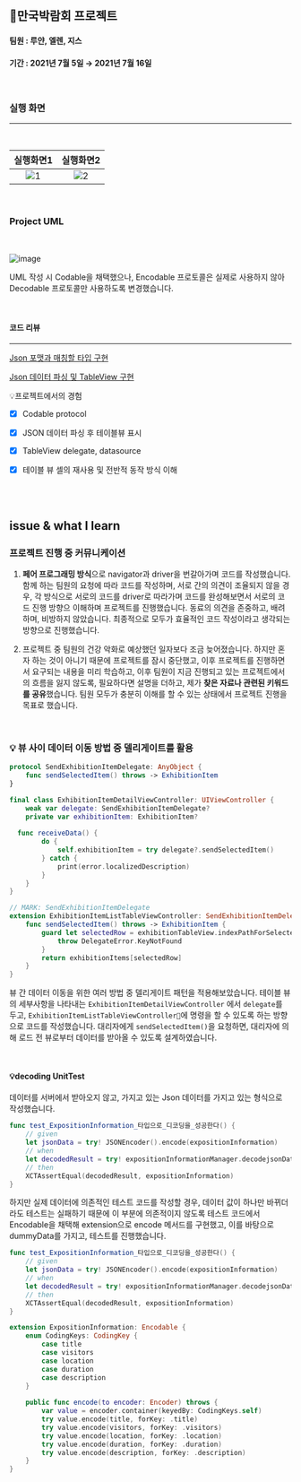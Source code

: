 ## 🗼만국박람회 프로젝트

#### 팀원 : 루얀, 엘렌, 지스
#### 기간 : 2021년 7월 5일 → 2021년 7월 16일

<br>

### 실행 화면
---

<br>

|  <center>실행화면1</center> |  <center>실행화면2</center> |
|:---------:|:--------:|
|![1](https://user-images.githubusercontent.com/57824307/129994192-c3c7fd5a-a586-40ca-94f8-b40737103c42.gif) | ![2](https://user-images.githubusercontent.com/57824307/129994197-1d5d3da6-ea6d-4b0b-949e-23e8f39e2824.gif) |
<br>

### Project UML
<br>

![image](https://user-images.githubusercontent.com/80380535/124548574-e2533100-de68-11eb-9df1-d957983ed941.png)

UML 작성 시 Codable을 채택했으나, Encodable 프로토콜은 실제로 사용하지 않아 Decodable 프로토콜만 사용하도록 변경했습니다.

<br>

#### 코드 리뷰 
--- 
[Json 포맷과 매칭할 타입 구현](https://github.com/yagom-academy/ios-exposition-universelle/pull/81)

[Json 데이터 파싱 및 TableView 구현](https://github.com/yagom-academy/ios-exposition-universelle/pull/98)


💡프로젝트에서의 경험

- [x] Codable protocol 
- [x] JSON 데이터 파싱 후 테이블뷰 표시
- [x] TableView delegate, datasource
- [x] 테이블 뷰 셀의 재사용 및 전반적 동작 방식 이해


<br><br>

## issue & what I learn

### 프로젝트 진행 중 커뮤니케이션

1. **페어 프로그래밍 방식**으로 navigator과 driver을 번갈아가며 코드를 작성했습니다. 함께 하는 팀원의 요청에 따라 코드를 작성하며, 서로 간의 의견이 조율되지 않을 경우, 각 방식으로 서로의 코드를 driver로 따라가며 코드를 완성해보면서 서로의 코드 진행 방향으 이해하며 프로젝트를 진행했습니다. 동료의 의견을 존중하고, 배려하며, 비방하지 않았습니다. 최종적으로 모두가 효율적인 코드 작성이라고 생각되는 방향으로 진행했습니다.

2. 프로젝트 중 팀원의 건강 악화로 예상했던 일자보다 조금 늦어졌습니다. 하지만 혼자 하는 것이 아니기 때문에 프로젝트를 잠시 중단했고, 이후 프로젝트를 진행하면서 요구되는 내용을 미리 학습하고, 이후 팀원이 지금 진행되고 있는 프로젝트에서의 흐름을 잃지 않도록, 필요하다면 설명을 더하고, 제가 **찾은 자료나 관련된 키워드를 공유**했습니다. 팀원 모두가 충분히 이해를 할 수 있는 상태에서 프로젝트 진행을 목표로 했습니다.
<br>

### 💡 뷰 사이 데이터 이동 방법 중 델리게이트를 활용

```swift
protocol SendExhibitionItemDelegate: AnyObject {
    func sendSelectedItem() throws -> ExhibitionItem
}
```

```swift
final class ExhibitionItemDetailViewController: UIViewController {
    weak var delegate: SendExhibitionItemDelegate?
    private var exhibitionItem: ExhibitionItem?
    
  func receiveData() {
        do {
            self.exhibitionItem = try delegate?.sendSelectedItem()
        } catch {
            print(error.localizedDescription)
        }
    }
}

// MARK: SendExhibitionItemDelegate
extension ExhibitionItemListTableViewController: SendExhibitionItemDelegate {
    func sendSelectedItem() throws -> ExhibitionItem {
        guard let selectedRow = exhibitionTableView.indexPathForSelectedRow?.row else {
            throw DelegateError.KeyNotFound
        }
        return exhibitionItems[selectedRow]
    }
}
```

뷰 간 데이터 이동을 위한 여러 방법 중 델리게이트 패턴을 적용해보았습니다. 
테이블 뷰의 세부사항을 나타내는 `ExhibitionItemDetailViewController` 에서 `delegate`를 두고,  `ExhibitionItemListTableViewController`에 명령을 할 수 있도록 하는 방향으로 코드를 작성했습니다. 대리자에게 `sendSelectedItem()`을 요청하면, 대리자에 의해 로드 전 뷰로부터 데이터를 받아올 수 있도록 설계하였습니다.

<br>

#### 💡decoding UnitTest

데이터를 서버에서 받아오지 않고, 가지고 있는 Json 데이터를 가지고 있는 형식으로 작성했습니다.
```swift
func test_ExpositionInformation_타입으로_디코딩을_성공한다() {
    // given
    let jsonData = try! JSONEncoder().encode(expositionInformation)
    // when
    let decodedResult = try! expositionInformationManager.decodejsonData(jsonData: jsonData)
    // then
    XCTAssertEqual(decodedResult, expositionInformation)
}
```

하지만 실제 데이터에 의존적인 테스트 코드를 작성할 경우, 데이터 값이 하나만 바뀌더라도 테스트는 실패하기 때문에 이 부분에 의존적이지 않도록 테스트 코드에서 Encodable을 채택해 extension으로 encode 메서드를 구현했고, 이를 바탕으로 dummyData를 가지고, 테스트를 진행했습니다.  

```swift
func test_ExpositionInformation_타입으로_디코딩을_성공한다() {
    // given
    let jsonData = try! JSONEncoder().encode(expositionInformation)
    // when
    let decodedResult = try! expositionInformationManager.decodejsonData(jsonData: jsonData)
    // then
    XCTAssertEqual(decodedResult, expositionInformation)
}

extension ExpositionInformation: Encodable {
    enum CodingKeys: CodingKey {
        case title
        case visitors
        case location
        case duration
        case description
    }
    
    public func encode(to encoder: Encoder) throws {
        var value = encoder.container(keyedBy: CodingKeys.self)
        try value.encode(title, forKey: .title)
        try value.encode(visitors, forKey: .visitors)
        try value.encode(location, forKey: .location)
        try value.encode(duration, forKey: .duration)
        try value.encode(description, forKey: .description)
    }
}
```

<br>
